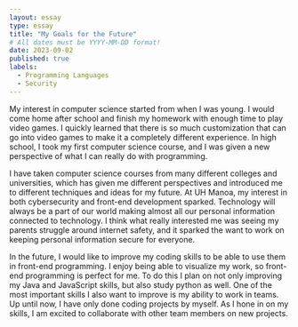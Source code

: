 ```yaml
---
layout: essay
type: essay
title: "My Goals for the Future"
# All dates must be YYYY-MM-DD format!
date: 2023-09-02
published: true
labels:
  - Programming Languages
  - Security
---
```


<p>
  My interest in computer science started from when I was young.  I would come home after school and finish my homework with enough time to play video games. I quickly learned that there is so much customization that can go into video games to make it a completely different experience. In high school, I took my first computer science course, and I was given a new perspective of what I can really do with programming.
</p>
<p>
  I have taken computer science courses from many different colleges and universities, which has given me different perspectives and introduced me to different techniques and ideas for my future. At UH Manoa, my interest in both cybersecurity and front-end development sparked. Technology will always be a part of our world making almost all our personal information connected to technology. I think what really interested me was seeing my parents struggle around internet safety, and it sparked the want to work on keeping personal information secure for everyone. 
</p>
<p>
  In the future, I would like to improve my coding skills to be able to use them in front-end programming. I enjoy being able to visualize my work, so front-end programming is perfect for me. To do this I plan on not only improving my Java and JavaScript skills, but also study python as well. One of the most important skills I also want to improve is my ability to work in teams. Up until now, I have only done coding projects by myself. As I hone in on my skills, I am excited to collaborate with other team members on new projects. 
</p>

